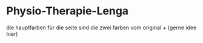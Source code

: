 # Physio-Therapie-Lenga

die hauptfarben für die seite sind die zwei farben vom original + (gerne idee hier)